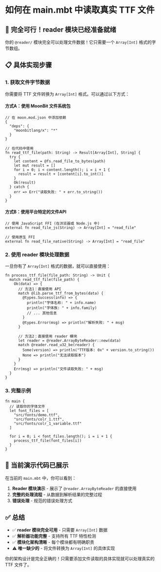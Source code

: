 # 如何在 main.mbt 中读取真实 TTF 文件

## 🎯 完全可行！reader 模块已经准备就绪

你的 `@reader/` 模块完全可以处理文件数据！它只需要一个 `Array[Int]` 格式的字节数组。

## 📋 具体实现步骤

### 1. **获取文件字节数据**

你需要将 TTF 文件转换为 `Array[Int]` 格式。可以通过以下方式：

#### 方式A：使用 MoonBit 文件系统包
```moonbit
// 在 moon.mod.json 中添加依赖
{
  "deps": {
    "moonbitlang/x": "*"
  }
}

// 在代码中使用
fn read_ttf_file(path: String) -> Result[Array[Int], String] {
  try {
    let content = @fs.read_file_to_bytes(path)
    let mut result = []
    for i = 0; i < content.length(); i = i + 1 {
      result = result + [content[i].to_int()]
    }
    Ok(result)
  } catch {
    err => Err("读取失败: " + err.to_string())
  }
}
```

#### 方式B：使用平台特定的文件API
```moonbit
// 使用 JavaScript FFI (在浏览器或 Node.js 中)
external fn read_file_js(String) -> Array[Int] = "read_file"

// 使用原生 FFI
external fn read_file_native(String) -> Array[Int] = "read_file"
```

### 2. **使用 reader 模块处理数据**

一旦你有了 `Array[Int]` 格式的数据，就可以直接使用：

```moonbit
fn process_ttf_file(file_path: String) -> Unit {
  match read_ttf_file(file_path) {
    Ok(data) => {
      // 方法1：直接使用 API
      match @lib.parse_ttf_from_bytes(data) {
        @types.Success(info) => {
          println("字体名称: " + info.name)
          println("字体族: " + info.family)
          // ... 其他信息
        }
        @types.Error(msg) => println("解析失败: " + msg)
      }
      
      // 方法2：直接使用 reader 模块
      let reader = @reader.ArrayByteReader::new(data)
      match @reader.read_u32_be(reader) {
        Some(version) => println("TTF版本: 0x" + version.to_string())
        None => println("无法读取版本")
      }
    }
    Err(msg) => println("文件读取失败: " + msg)
  }
}
```

### 3. **完整示例**

```moonbit
fn main {
  // 读取你的字体文件
  let font_files = [
    "src/fonts/demo.ttf",
    "src/fonts/colr_1.ttf", 
    "src/fonts/colr_1_variable.ttf"
  ]
  
  for i = 0; i < font_files.length(); i = i + 1 {
    process_ttf_file(font_files[i])
  }
}
```

## 🔧 当前演示代码已展示

在当前的 `main.mbt` 中，你可以看到：

1. **Reader 模块演示** - 展示了 `@reader.ArrayByteReader` 的直接使用
2. **完整的处理流程** - 从数据到解析结果的完整过程
3. **错误处理** - 规范的错误处理方式

## ✅ 总结

- ✅ **reader 模块完全可用** - 只需要 `Array[Int]` 数据
- ✅ **解析器功能完整** - 支持所有 TTF 特性检测
- ✅ **模块化架构清晰** - 每个模块都有明确职责
- ⚠️ **唯一缺少的** - 将文件转换为 `Array[Int]` 的具体实现

你的架构设计是完全正确的！只需要添加文件读取的具体实现就可以处理真实的 TTF 文件了。
